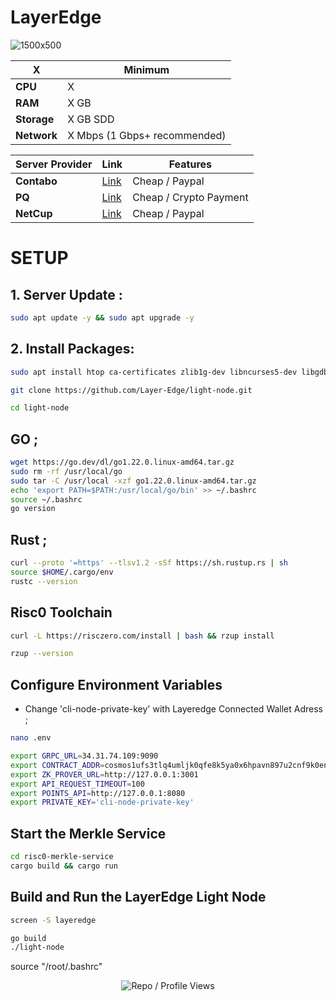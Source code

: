 # LayerEdge

![1500x500](https://github.com/user-attachments/assets/b9412116-6613-40ce-b04e-dd49c905bfca)


| X        | Minimum              |
|------------------|----------------------------|
| **CPU**          | X |
| **RAM**          | X GB                     |
| **Storage**      | X GB SDD                   |
| **Network**      | X Mbps (1 Gbps+ recommended) |

| Server Provider        | Link              | Features |
|------------------|----------------------------|----------------------------|
| **Contabo**          | [Link](https://www.dpbolvw.net/click-101330552-12454592)                     | Cheap / Paypal  |
| **PQ**      | [Link](https://pq.hosting/?from=627713)                  | Cheap / Crypto Payment |
| **NetCup**          | [Link](https://www.netcup.com/en/?ref=261820) | Cheap / Paypal |


# SETUP

## 1. Server Update : 

```bash
sudo apt update -y && sudo apt upgrade -y
```
## 2. Install Packages:

```bash
sudo apt install htop ca-certificates zlib1g-dev libncurses5-dev libgdbm-dev libnss3-dev tmux iptables curl nvme-cli git wget make jq libleveldb-dev build-essential pkg-config ncdu tar clang bsdmainutils lsb-release libssl-dev libreadline-dev libffi-dev jq gcc screen unzip lz4 -y
```

```bash
git clone https://github.com/Layer-Edge/light-node.git
```
```bash
cd light-node
```
## GO ;

```bash
wget https://go.dev/dl/go1.22.0.linux-amd64.tar.gz
sudo rm -rf /usr/local/go
sudo tar -C /usr/local -xzf go1.22.0.linux-amd64.tar.gz
echo 'export PATH=$PATH:/usr/local/go/bin' >> ~/.bashrc
source ~/.bashrc
go version 
```

## Rust ; 

```bash
curl --proto '=https' --tlsv1.2 -sSf https://sh.rustup.rs | sh
source $HOME/.cargo/env
rustc --version 
```

## Risc0 Toolchain

```bash
curl -L https://risczero.com/install | bash && rzup install
```
```bash
rzup --version
```
## Configure Environment Variables

- Change 'cli-node-private-key' with Layeredge Connected Wallet Adress ; 

```bash
nano .env
```

```bash
export GRPC_URL=34.31.74.109:9090
export CONTRACT_ADDR=cosmos1ufs3tlq4umljk0qfe8k5ya0x6hpavn897u2cnf9k0en9jr7qarqqt56709
export ZK_PROVER_URL=http://127.0.0.1:3001
export API_REQUEST_TIMEOUT=100
export POINTS_API=http://127.0.0.1:8080
export PRIVATE_KEY='cli-node-private-key'
```
## Start the Merkle Service

```bash
cd risc0-merkle-service
cargo build && cargo run
```

## Build and Run the LayerEdge Light Node

```bash
screen -S layeredge
```

```bash
go build
./light-node
```


source "/root/.bashrc"
<p align="center">
  <img src="https://komarev.com/ghpvc/?username=FurkanL0&style=flat-square&color=red&label=Profile+Views+/+Repo+Views+" alt="Repo / Profile Views" />
</p>
